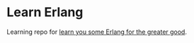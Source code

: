 # Learn Erlang

Learning repo for [learn you some Erlang for the greater good](https://learnyousomeerlang.com/content).

